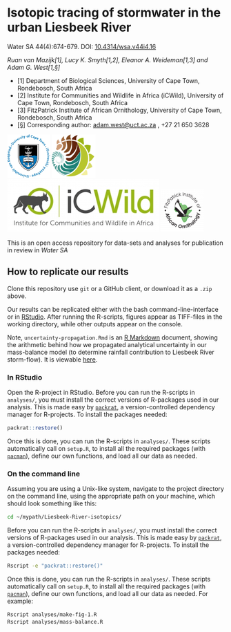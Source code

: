 # Isotopic tracing of stormwater in the urban Liesbeek River

Water SA 44(4):674-679. DOI: [10.4314/wsa.v44i4.16](http://dx.doi.org/10.4314/wsa.v44i4.16)

*Ruan van Mazijk[1], Lucy K. Smyth[1,2], Eleanor A. Weideman[1,3] and Adam G. West[1,§]*

- [1] Department of Biological Sciences, University of Cape Town, Rondebosch, South Africa
- [2] Institute for Communities and Wildlife in Africa (iCWild), University of Cape Town, Rondebosch, South Africa
- [3] FitzPatrick Institute of African Ornithology, University of Cape Town, Rondebosch, South Africa
- [§] Corresponding author: adam.west@uct.ac.za , +27 21 650 3628

<p>
  <img src="logos/UCT-logo.png"         height=100 />
  <img src="logos/BIO-logo.png"         height=100 />
  <img src="logos/ICWild-logo.jpg"      height100  />
  <img src="logos/FitzPatrick-logo.png" height=100 />
</p>

This is an open access repository for data-sets and analyses for publication in review in *Water SA*

## How to replicate our results

Clone this repository use `git` or a GitHub client, or download it as a `.zip` above.

Our results can be replicated either with the bash command-line-interface or in [RStudio](https://www.rstudio.com/products/RStudio/). After running the R-scripts, figures appear as TIFF-files in the working directory, while other outputs appear on the console.

Note, `uncertainty-propagation.Rmd` is an [R Markdown](https://rmarkdown.rstudio.com/) document, showing the arithmetic behind how we propagated analytical uncertainty in our mass-balance model (to determine rainfall contribution to Liesbeek River storm-flow). It is viewable [here](https://rvanmazijk.github.io/Liesbeek-River-isotopics/analyses/uncertainty-propagation.pdf).

### In RStudio

Open the R-project in RStudio. Before you can run the R-scripts in `analyses/`, you must install the correct versions of R-packages used in our analysis. This is made easy by [`packrat`](https://rstudio.github.io/packrat/), a version-controlled dependency manager for R-projects. To install the packages needed:

```r
packrat::restore()
```

Once this is done, you can run the R-scripts in `analyses/`. These scripts automatically call on `setup.R`, to install all the required packages (with [`pacman`](https://cran.r-project.org/web/packages/pacman/vignettes/Introduction_to_pacman.html)), define our own functions, and load all our data as needed.

### On the command line

Assuming you are using a Unix-like system, navigate to the project directory on the command line, using the appropriate path on your machine, which should look something like this:

```sh
cd ~/mypath/Liesbeek-River-isotopics/
```

Before you can run the R-scripts in `analyses/`, you must install the correct versions of R-packages used in our analysis. This is made easy by [`packrat`](https://rstudio.github.io/packrat/), a version-controlled dependency manager for R-projects. To install the packages needed:

```sh
Rscript -e "packrat::restore()"
```

Once this is done, you can run the R-scripts in `analyses/`. These scripts automatically call on `setup.R`, to install all the required packages (with [`pacman`](https://cran.r-project.org/web/packages/pacman/vignettes/Introduction_to_pacman.html)), define our own functions, and load all our data as needed. For example:

```sh
Rscript analyses/make-fig-1.R
Rscript analyses/mass-balance.R
```
